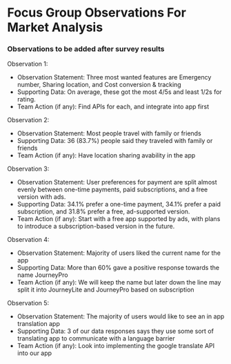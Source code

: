 # Focus Group Observations For Market Analysis
### Observations to be added after survey results

Observation 1:
- Observation Statement: Three most wanted features are Emergency number, Sharing location, and Cost conversion & tracking
- Supporting Data: On average, these got the most 4/5s and least 1/2s for rating.
- Team Action (if any): Find APIs for each, and integrate into app first

Observation 2:
- Observation Statement: Most people travel with family or friends
- Supporting Data: 36 (83.7%) people said they traveled with family or friends
- Team Action (if any): Have location sharing avability in the app

Observation 3:
- Observation Statement: User preferences for payment are split almost evenly between one-time payments, paid subscriptions, and a free version with ads.
- Supporting Data: 34.1% prefer a one-time payment, 34.1% prefer a paid subscription, and 31.8% prefer a free, ad-supported version.
- Team Action (if any): Start with a free app supported by ads, with plans to introduce a subscription-based version in the future.

Observation 4:
- Observation Statement: Majority of users liked the current name for the app
- Supporting Data: More than 60% gave a positive response towards the name JourneyPro
- Team Action (if any): We will keep the name but later down the line may split it into JourneyLite and JourneyPro based on subscription

Observation 5:
- Observation Statement: The majority of users would like to see an in app translation app
- Supporting Data: 3 of our data responses says they use some sort of translating app to communicate with a language barrier
- Team Action (if any): Look into implementing the google translate API into our app
